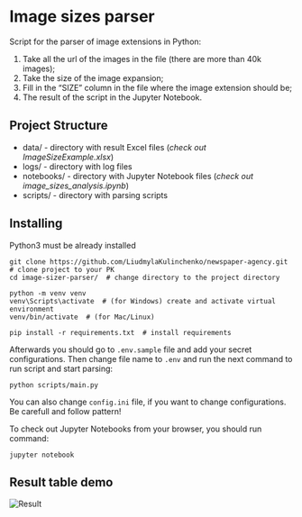 # Image sizes parser
Script for the parser of image extensions in Python:

1) Take all the url of the images in the file (there are more than 40k images); 
2) Take the size of the image expansion;
3) Fill in the “SIZE” column in the file where the image extension should be;
4) The result of the script in the Jupyter Notebook.

## Project Structure
* data/ - directory with result Excel files (*check out ImageSizeExample.xlsx*)
* logs/ - directory with log files
* notebooks/ - directory with Jupyter Notebook files (*check out image_sizes_analysis.ipynb*)
* scripts/ - directory with parsing scripts

## Installing

Python3 must be already installed

```shell
git clone https://github.com/LiudmylaKulinchenko/newspaper-agency.git  # clone project to your PK
cd image-sizer-parser/  # change directory to the project directory

python -m venv venv
venv\Scripts\activate  # (for Windows) create and activate virtual environment
venv/bin/activate  # (for Mac/Linux)

pip install -r requirements.txt  # install requirements
```

Afterwards you should go to `.env.sample` file and add your secret configurations.
Then change file name to `.env` and run the next command to run script and start parsing:

```python scripts/main.py```

You can also change `config.ini` file, if you want to change configurations. Be carefull and follow pattern!

To check out Jupyter Notebooks from your browser, you should run command:

```jupyter notebook```

## Result table demo

![Result](demo_image.png)
